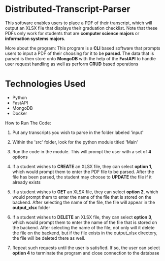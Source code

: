 # Distributed-Transcript-Parser

This software enables users to place a PDF of their transcript, which will output an XLSX file that displays
their graduation checklist. Note that these PDFs only work for students that are **computer science majors** or 
**information systems majors**. 

More about the program: This program is a **CLI** based software that prompts users to input a PDF of their choosing
for it to be **parsed**. The data that is parsed is then store onto **MongoDB** with the help of the **FastAPI** to handle user request handling as well as perform **CRUD** based operations 

# Technologies Used

- Python
- FastAPI
- MongoDB
- Docker

How to Run The Code: 

1) Put any transcripts you wish to parse in the folder labeled 'input'

2) Within the 'src' folder, look for the python module titled 'Main'

3) Run the code in the module. This will prompt the user with a set of **4** options 

4) If a student wishes to **CREATE** an XLSX file, they can select **option 1**, which would prompt them
to enter the PDF file to be parsed. After the file has been parsed, the student may choose to **UPDATE** 
the file if it already exists 

5) If a student wishes to **GET** an XLSX file, they can select **option 2**, which would prompt them to enter 
the name of the file that is stored on the backend. After selecting the name of the file, the file will appear in the **output_xlsx** folder 

6) If a student wishes to **DELETE** an XLSX file, they can select **option 3**, which would prompt them to enter the name of the file that is stored on the backend. After selecting the name of the file, not only will it delete the file on the backend, but if the file exists in the output_xlsx directory, the file will be deleted there as well.

7) Repeat such requests until the user is satisfied. If so, the user can select **option 4** to terminate the program and close connection to the database 
